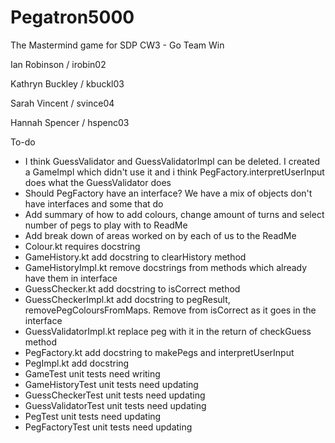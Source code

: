 # Pegatron5000
The Mastermind game for SDP CW3 - Go Team Win
<p>Ian Robinson / irobin02</p>
<p>Kathryn Buckley / kbuckl03</p>
<p>Sarah Vincent / svince04</p>
<p>Hannah Spencer / hspenc03</p>

<p>To-do</p>
<ul>
	<li>I think GuessValidator and GuessValidatorImpl can be deleted.  I created a GameImpl which didn't use it and i think PegFactory.interpretUserInput does what the GuessValidator does</li>
	<li>Should PegFactory have an interface? We have a mix of objects don't have interfaces and some that do</li>
	<li>Add summary of how to add colours, change amount of turns and select number of pegs to play with to ReadMe</li>
	<li>Add break down of areas worked on by each of us to the ReadMe</li>
	<li>Colour.kt requires docstring</li>
	<li>GameHistory.kt add docstring to clearHistory method</li>
	<li>GameHistoryImpl.kt remove docstrings from methods which already have them in interface</li>
	<li>GuessChecker.kt add docstring to isCorrect method</li>
	<li>GuessCheckerImpl.kt add docstring to pegResult, removePegColoursFromMaps.  Remove from isCorrect as it goes in the interface</li>
	<li>GuessValidatorImpl.kt replace peg with it in the return of checkGuess method</li>
	<li>PegFactory.kt add docstring to makePegs and interpretUserInput</li>
	<li>PegImpl.kt add docstring</li>
	<li>GameTest unit tests need writing</li>
	<li>GameHistoryTest unit tests need updating</li>
	<li>GuessCheckerTest unit tests need updating</li>
	<li>GuessValidatorTest unit tests need updating</li>
	<li>PegTest unit tests need updating</li>
	<li>PegFactoryTest unit tests need updating</li>
	
</ul>
